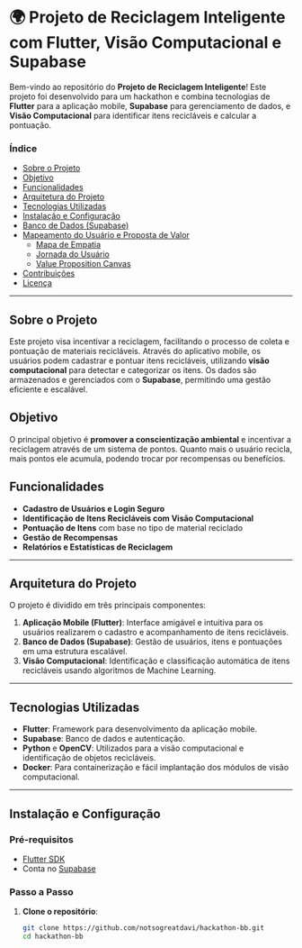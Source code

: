 # 🌍 Projeto de Reciclagem Inteligente com Flutter, Visão Computacional e Supabase

Bem-vindo ao repositório do **Projeto de Reciclagem Inteligente**! Este projeto foi desenvolvido para um hackathon e combina tecnologias de **Flutter** para a aplicação mobile, **Supabase** para gerenciamento de dados, e **Visão Computacional** para identificar itens recicláveis e calcular a pontuação. 

### Índice

- [Sobre o Projeto](#sobre-o-projeto)
- [Objetivo](#objetivo)
- [Funcionalidades](#funcionalidades)
- [Arquitetura do Projeto](#arquitetura-do-projeto)
- [Tecnologias Utilizadas](#tecnologias-utilizadas)
- [Instalação e Configuração](#instalação-e-configuração)
- [Banco de Dados (Supabase)](#banco-de-dados-supabase)
- [Mapeamento do Usuário e Proposta de Valor](#mapeamento-do-usuário-e-proposta-de-valor)
  - [Mapa de Empatia](#mapa-de-empatia)
  - [Jornada do Usuário](#jornada-do-usuário)
  - [Value Proposition Canvas](#value-proposition-canvas)
- [Contribuições](#contribuições)
- [Licença](#licença)

---

## Sobre o Projeto

Este projeto visa incentivar a reciclagem, facilitando o processo de coleta e pontuação de materiais recicláveis. Através do aplicativo mobile, os usuários podem cadastrar e pontuar itens recicláveis, utilizando **visão computacional** para detectar e categorizar os itens. Os dados são armazenados e gerenciados com o **Supabase**, permitindo uma gestão eficiente e escalável.

## Objetivo

O principal objetivo é **promover a conscientização ambiental** e incentivar a reciclagem através de um sistema de pontos. Quanto mais o usuário recicla, mais pontos ele acumula, podendo trocar por recompensas ou benefícios.

## Funcionalidades

- **Cadastro de Usuários e Login Seguro**
- **Identificação de Itens Recicláveis com Visão Computacional**
- **Pontuação de Itens** com base no tipo de material reciclado
- **Gestão de Recompensas**
- **Relatórios e Estatísticas de Reciclagem**

---

## Arquitetura do Projeto

O projeto é dividido em três principais componentes:

1. **Aplicação Mobile (Flutter)**: Interface amigável e intuitiva para os usuários realizarem o cadastro e acompanhamento de itens recicláveis.
2. **Banco de Dados (Supabase)**: Gestão de usuários, itens e pontuações em uma estrutura escalável.
3. **Visão Computacional**: Identificação e classificação automática de itens recicláveis usando algoritmos de Machine Learning.

---

## Tecnologias Utilizadas

- **Flutter**: Framework para desenvolvimento da aplicação mobile.
- **Supabase**: Banco de dados e autenticação.
- **Python** e **OpenCV**: Utilizados para a visão computacional e identificação de objetos recicláveis.
- **Docker**: Para containerização e fácil implantação dos módulos de visão computacional.

---

## Instalação e Configuração

### Pré-requisitos

- [Flutter SDK](https://flutter.dev/docs/get-started/install)
- Conta no [Supabase](https://supabase.io/)

### Passo a Passo

1. **Clone o repositório**:
   ```bash
   git clone https://github.com/notsogreatdavi/hackathon-bb.git
   cd hackathon-bb
